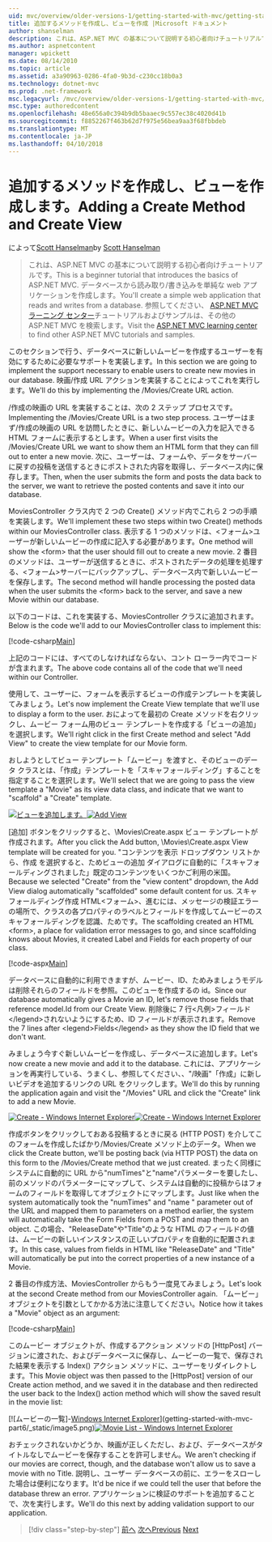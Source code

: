 ```yaml
---
uid: mvc/overview/older-versions-1/getting-started-with-mvc/getting-started-with-mvc-part6
title: 追加するメソッドを作成し、ビューを作成 |Microsoft ドキュメント
author: shanselman
description: これは、ASP.NET MVC の基本について説明する初心者向けチュートリアルです。 データベースから読み取り/書き込みする単純な web アプリケーションを作成します。
ms.author: aspnetcontent
manager: wpickett
ms.date: 08/14/2010
ms.topic: article
ms.assetid: a3a90963-0286-4fa0-9b3d-c230cc18b0a3
ms.technology: dotnet-mvc
ms.prod: .net-framework
msc.legacyurl: /mvc/overview/older-versions-1/getting-started-with-mvc/getting-started-with-mvc-part6
msc.type: authoredcontent
ms.openlocfilehash: 48e656a0c394b9db5baaec9c557ec38c4020d41b
ms.sourcegitcommit: f8852267f463b62d7f975e56bea9aa3f68fbbdeb
ms.translationtype: MT
ms.contentlocale: ja-JP
ms.lasthandoff: 04/10/2018
---
```

<a name="adding-a-create-method-and-create-view"></a><span data-ttu-id="f9722-104">追加するメソッドを作成し、ビューを作成します。</span><span class="sxs-lookup"><span data-stu-id="f9722-104">Adding a Create Method and Create View</span></span>
====================
<span data-ttu-id="f9722-105">によって[Scott Hanselman](https://github.com/shanselman)</span><span class="sxs-lookup"><span data-stu-id="f9722-105">by [Scott Hanselman](https://github.com/shanselman)</span></span>

> <span data-ttu-id="f9722-106">これは、ASP.NET MVC の基本について説明する初心者向けチュートリアルです。</span><span class="sxs-lookup"><span data-stu-id="f9722-106">This is a beginner tutorial that introduces the basics of ASP.NET MVC.</span></span> <span data-ttu-id="f9722-107">データベースから読み取り/書き込みを単純な web アプリケーションを作成します。</span><span class="sxs-lookup"><span data-stu-id="f9722-107">You'll create a simple web application that reads and writes from a database.</span></span> <span data-ttu-id="f9722-108">参照してください、 [ASP.NET MVC ラーニング センター](../../../index.md)チュートリアルおよびサンプルは、その他の ASP.NET MVC を検索します。</span><span class="sxs-lookup"><span data-stu-id="f9722-108">Visit the [ASP.NET MVC learning center](../../../index.md) to find other ASP.NET MVC tutorials and samples.</span></span>


<span data-ttu-id="f9722-109">このセクションで行う、データベースに新しいムービーを作成するユーザーを有効にするために必要なサポートを実装します。</span><span class="sxs-lookup"><span data-stu-id="f9722-109">In this section we are going to implement the support necessary to enable users to create new movies in our database.</span></span> <span data-ttu-id="f9722-110">映画/作成 URL アクションを実装することによってこれを実行します。</span><span class="sxs-lookup"><span data-stu-id="f9722-110">We'll do this by implementing the /Movies/Create URL action.</span></span>

<span data-ttu-id="f9722-111">/作成の映画の URL を実装することは、次の 2 ステップ プロセスです。</span><span class="sxs-lookup"><span data-stu-id="f9722-111">Implementing the /Movies/Create URL is a two step process.</span></span> <span data-ttu-id="f9722-112">ユーザーはまず/作成の映画の URL を訪問したときに、新しいムービーの入力を記入できる HTML フォームに表示するとします。</span><span class="sxs-lookup"><span data-stu-id="f9722-112">When a user first visits the /Movies/Create URL we want to show them an HTML form that they can fill out to enter a new movie.</span></span> <span data-ttu-id="f9722-113">次に、ユーザーは、フォームや、データをサーバーに戻すの投稿を送信するときにポストされた内容を取得し、データベース内に保存します。</span><span class="sxs-lookup"><span data-stu-id="f9722-113">Then, when the user submits the form and posts the data back to the server, we want to retrieve the posted contents and save it into our database.</span></span>

<span data-ttu-id="f9722-114">MoviesController クラス内で 2 つの Create() メソッド内でこれら 2 つの手順を実装します。</span><span class="sxs-lookup"><span data-stu-id="f9722-114">We'll implement these two steps within two Create() methods within our MoviesController class.</span></span> <span data-ttu-id="f9722-115">表示する 1 つのメソッドは、&lt;フォーム&gt;ユーザーが新しいムービーの作成に記入する必要があります。</span><span class="sxs-lookup"><span data-stu-id="f9722-115">One method will show the &lt;form&gt; that the user should fill out to create a new movie.</span></span> <span data-ttu-id="f9722-116">2 番目のメソッドは、ユーザーが送信するときに、ポストされたデータの処理を処理する、&lt;フォーム&gt;サーバーにバックアップし、データベース内で新しいムービーを保存します。</span><span class="sxs-lookup"><span data-stu-id="f9722-116">The second method will handle processing the posted data when the user submits the &lt;form&gt; back to the server, and save a new Movie within our database.</span></span>

<span data-ttu-id="f9722-117">以下のコードは、これを実装する、MoviesController クラスに追加されます。</span><span class="sxs-lookup"><span data-stu-id="f9722-117">Below is the code we'll add to our MoviesController class to implement this:</span></span>

[!code-csharp[Main](getting-started-with-mvc-part6/samples/sample1.cs)]

<span data-ttu-id="f9722-118">上記のコードには、すべてのしなければならない、コント ローラー内でコードが含まれます。</span><span class="sxs-lookup"><span data-stu-id="f9722-118">The above code contains all of the code that we'll need within our Controller.</span></span>

<span data-ttu-id="f9722-119">使用して、ユーザーに、フォームを表示するビューの作成テンプレートを実装してみましょう。</span><span class="sxs-lookup"><span data-stu-id="f9722-119">Let's now implement the Create View template that we'll use to display a form to the user.</span></span> <span data-ttu-id="f9722-120">おによってを最初の Create メソッドを右クリックし、ムービー フォーム用のビュー テンプレートを作成する「ビューの追加」を選択します。</span><span class="sxs-lookup"><span data-stu-id="f9722-120">We'll right click in the first Create method and select "Add View" to create the view template for our Movie form.</span></span>

<span data-ttu-id="f9722-121">おしようとしてビュー テンプレート「ムービー」を渡すと、そのビューのデータ クラスとは、「作成」テンプレートを「スキャフォールディング」することを指定することを選択します。</span><span class="sxs-lookup"><span data-stu-id="f9722-121">We'll select that we are going to pass the view template a "Movie" as its view data class, and indicate that we want to "scaffold" a "Create" template.</span></span>

<span data-ttu-id="f9722-122">[![ビューを追加します。](getting-started-with-mvc-part6/_static/image2.png)](getting-started-with-mvc-part6/_static/image1.png)</span><span class="sxs-lookup"><span data-stu-id="f9722-122">[![Add View](getting-started-with-mvc-part6/_static/image2.png)](getting-started-with-mvc-part6/_static/image1.png)</span></span>

<span data-ttu-id="f9722-123">[追加] ボタンをクリックすると、\Movies\Create.aspx ビュー テンプレートが作成されます。</span><span class="sxs-lookup"><span data-stu-id="f9722-123">After you click the Add button, \Movies\Create.aspx View template will be created for you.</span></span> <span data-ttu-id="f9722-124">"コンテンツを表示 ドロップダウン リストから、作成 を選択すると、ためビューの追加 ダイアログに自動的に「スキャフォールディングされました」既定のコンテンツをいくつかご利用の米国。</span><span class="sxs-lookup"><span data-stu-id="f9722-124">Because we selected "Create" from the "view content" dropdown, the Add View dialog automatically "scaffolded" some default content for us.</span></span> <span data-ttu-id="f9722-125">スキャフォールディング作成 HTML&lt;フォーム&gt;、進むには、メッセージの検証エラーの場所で、クラスの各プロパティのラベルとフィールドを作成してムービーのスキャフォールディングを認識、ためです。</span><span class="sxs-lookup"><span data-stu-id="f9722-125">The scaffolding created an HTML &lt;form&gt;, a place for validation error messages to go, and since scaffolding knows about Movies, it created Label and Fields for each property of our class.</span></span>

[!code-aspx[Main](getting-started-with-mvc-part6/samples/sample2.aspx)]

<span data-ttu-id="f9722-126">データベースに自動的に利用できますが、ムービー、ID、ためみましょうモデルは削除それらのフィールドを参照。このビューを作成するの id。</span><span class="sxs-lookup"><span data-stu-id="f9722-126">Since our database automatically gives a Movie an ID, let's remove those fields that reference model.Id from our Create View.</span></span> <span data-ttu-id="f9722-127">削除後に 7 行&lt;凡例&gt;フィールド&lt;/legend&gt;されないようにするため、ID フィールドが表示されます。</span><span class="sxs-lookup"><span data-stu-id="f9722-127">Remove the 7 lines after &lt;legend&gt;Fields&lt;/legend&gt; as they show the ID field that we don't want.</span></span>

<span data-ttu-id="f9722-128">みましょう今すぐ新しいムービーを作成し、データベースに追加します。</span><span class="sxs-lookup"><span data-stu-id="f9722-128">Let's now create a new movie and add it to the database.</span></span> <span data-ttu-id="f9722-129">これには、アプリケーションを再実行している、うまくし、参照してください、、"/映画"「作成」に新しいビデオを追加するリンクの URL をクリックします。</span><span class="sxs-lookup"><span data-stu-id="f9722-129">We'll do this by running the application again and visit the "/Movies" URL and click the "Create" link to add a new Movie.</span></span>

<span data-ttu-id="f9722-130">[![Create - Windows Internet Explorer](getting-started-with-mvc-part6/_static/image4.png)](getting-started-with-mvc-part6/_static/image3.png)</span><span class="sxs-lookup"><span data-stu-id="f9722-130">[![Create - Windows Internet Explorer](getting-started-with-mvc-part6/_static/image4.png)](getting-started-with-mvc-part6/_static/image3.png)</span></span>

<span data-ttu-id="f9722-131">作成ボタンをクリックしておある投稿するときに戻る (HTTP POST) を介してこのフォームを作成したばかり/Movies/Create メソッド上のデータ。</span><span class="sxs-lookup"><span data-stu-id="f9722-131">When we click the Create button, we'll be posting back (via HTTP POST) the data on this form to the /Movies/Create method that we just created.</span></span> <span data-ttu-id="f9722-132">まったく同様にシステムに自動的に URL から"numTimes"と"name"パラメーターを要したし、前のメソッドのパラメーターにマップして、システムは自動的に投稿からはフォームのフィールドを取得してオブジェクトにマップします。</span><span class="sxs-lookup"><span data-stu-id="f9722-132">Just like when the system automatically took the "numTimes" and "name " parameter out of the URL and mapped them to parameters on a method earlier, the system will automatically take the Form Fields from a POST and map them to an object.</span></span> <span data-ttu-id="f9722-133">この場合、"ReleaseDate"や"Title"のような HTML のフィールドの値は、ムービーの新しいインスタンスの正しいプロパティを自動的に配置されます。</span><span class="sxs-lookup"><span data-stu-id="f9722-133">In this case, values from fields in HTML like "ReleaseDate" and "Title" will automatically be put into the correct properties of a new instance of a Movie.</span></span>

<span data-ttu-id="f9722-134">2 番目の作成方法、MoviesController からもう一度見てみましょう。</span><span class="sxs-lookup"><span data-stu-id="f9722-134">Let's look at the second Create method from our MoviesController again.</span></span> <span data-ttu-id="f9722-135">「ムービー」オブジェクトを引数としてかかる方法に注意してください。</span><span class="sxs-lookup"><span data-stu-id="f9722-135">Notice how it takes a "Movie" object as an argument:</span></span>

[!code-csharp[Main](getting-started-with-mvc-part6/samples/sample3.cs)]

<span data-ttu-id="f9722-136">このムービー オブジェクトが、作成するアクション メソッドの [HttpPost] バージョンに渡された、およびデータベースに保存し、ムービーの一覧で、保存された結果を表示する Index() アクション メソッドに、ユーザーをリダイレクトします。</span><span class="sxs-lookup"><span data-stu-id="f9722-136">This Movie object was then passed to the [HttpPost] version of our Create action method, and we saved it in the database and then redirected the user back to the Index() action method which will show the saved result in the movie list:</span></span>

<span data-ttu-id="f9722-137">[![ムービーの一覧]-[Windows Internet Explorer](getting-started-with-mvc-part6/_static/image6.png)](getting-started-with-mvc-part6/_static/image5.png)</span><span class="sxs-lookup"><span data-stu-id="f9722-137">[![Movie List - Windows Internet Explorer](getting-started-with-mvc-part6/_static/image6.png)](getting-started-with-mvc-part6/_static/image5.png)</span></span>

<span data-ttu-id="f9722-138">おチェックされないかどうか、映画が正しくただし、および、データベースがタイトルなしでムービーを保存することを許可しません。</span><span class="sxs-lookup"><span data-stu-id="f9722-138">We aren't checking if our movies are correct, though, and the database won't allow us to save a movie with no Title.</span></span> <span data-ttu-id="f9722-139">説明し、ユーザー データベースの前に、エラーをスローした場合は便利になります。</span><span class="sxs-lookup"><span data-stu-id="f9722-139">It'd be nice if we could tell the user that before the database threw an error.</span></span> <span data-ttu-id="f9722-140">アプリケーションに検証のサポートを追加することで、次を実行します。</span><span class="sxs-lookup"><span data-stu-id="f9722-140">We'll do this next by adding validation support to our application.</span></span>

> [!div class="step-by-step"]
> <span data-ttu-id="f9722-141">[前へ](getting-started-with-mvc-part5.md)
> [次へ](getting-started-with-mvc-part7.md)</span><span class="sxs-lookup"><span data-stu-id="f9722-141">[Previous](getting-started-with-mvc-part5.md)
[Next](getting-started-with-mvc-part7.md)</span></span>
